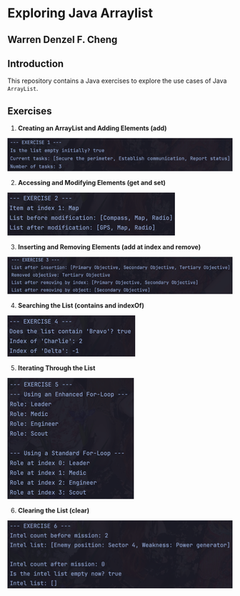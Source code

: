 # Exploring Java Arraylist

## Warren Denzel F. Cheng

## Introduction
This repository contains a Java exercises to explore the use cases of Java `ArrayList`.

## Exercises
1. **Creating an ArrayList and Adding Elements (add)**

![img.png](img.png) <br>

2. **Accessing and Modifying Elements (get and set)**

![img_1.png](img_1.png) <br>

3. **Inserting and Removing Elements (add at index and remove)**

![img_2.png](img_2.png) <br>

4. **Searching the List (contains and indexOf)**

![img_3.png](img_3.png) <br>

5. **Iterating Through the List**

![img_4.png](img_4.png) <br>

6. **Clearing the List (clear)**

![img_5.png](img_5.png) <br>
